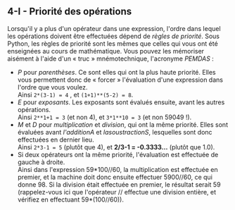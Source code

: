 ## 4-I - Priorité des opérations

Lorsqu'il y a plus d'un opérateur dans une expression, l'ordre dans
lequel les opérations doivent être effectuées dépend de *règles de
priorité*. Sous Python, les règles de priorité sont les mêmes que celles
qui vous ont été enseignées au cours de mathématique. Vous pouvez les
mémoriser aisément à l'aide d'un « truc » mnémotechnique, l'acronyme
*PEMDAS* :

-   *P* pour *parenthèses*. Ce sont elles qui ont la plus haute
    priorité. Elles vous permettent donc de « forcer » l'évaluation
    d'une expression dans l'ordre que vous voulez.\
     Ainsi `2*(3-1) = 4` , et
    `(1+1)**(5-2) = 8`.
-   *E* pour *exposants*. Les exposants sont évalués ensuite, avant les
    autres opérations.\
     Ainsi `2**1+1 = 3` (et non
    4), et `3*1**10 = 3` (et
    non 59049 !).
-   *M* et *D* pour *multiplication* et *division*, qui ont la même
    priorité. Elles sont évaluées avant *l'additionA* et
    *lasoustractionS*, lesquelles sont donc effectuées en dernier lieu.\
     Ainsi `2*3-1 = 5` (plutôt
    que 4), et **2/3-1
    = -0.3333...** (plutôt que 1.0).
-   Si deux opérateurs ont la même priorité, l'évaluation est effectuée
    de gauche à droite.\
     Ainsi dans l'expression 59\*100//60, la multiplication est
    effectuée en premier, et la machine doit donc ensuite effectuer
    5900//60, ce qui donne 98. Si la division était effectuée en
    premier, le résultat serait 59 (rappelez-vous ici que l'opérateur //
    effectue une division entière, et vérifiez en effectuant
    59\*(100//60)).

